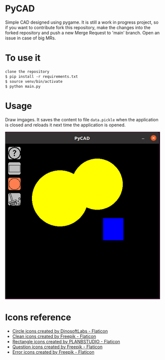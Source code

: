 # PyCAD

Simple CAD designed using pygame. It is still a work in progress project, so if you want to contribute fork this repository, make the changes into the forked repository and push a new Merge Request to 'main' branch. Open an issue in case of big MRs.

# To use it
```
clone the repository
$ pip install -r requirements.txt
$ source venv/bin/activate
$ python main.py
```

# Usage
Draw imgages. It saves the content to file `data.pickle` when the application is closed and reloads it next time the application is opened.

![Alt text](image-1.png)

# Icons reference
 - <a href="https://www.flaticon.com/free-icons/circle" title="circle icons">Circle icons created by DinosoftLabs - Flaticon</a>
 - <a href="https://www.flaticon.com/free-icons/clean" title="clean icons">Clean icons created by Freepik - Flaticon</a>
 - <a href="https://www.flaticon.com/free-icons/rectangle" title="rectangle icons">Rectangle icons created by PLANBSTUDIO - Flaticon</a>
 - <a href="https://www.flaticon.com/free-icons/question" title="question icons">Question icons created by Freepik - Flaticon</a>
 - <a href="https://www.flaticon.com/free-icons/error" title="error icons">Error icons created by Freepik - Flaticon</a>